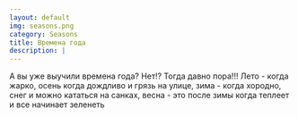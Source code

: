 ```yaml
---
layout: default
img: seasons.png
category: Seasons
title: Времена года
description: |
---
```

  А вы уже выучили времена года? Нет!? Тогда давно пора!!! Лето - когда жарко, осень когда дождливо и грязь на улице, зима - когда хородно, снег и можно кататься на санках, весна - это после зимы когда теплеет и все начинает зеленеть
